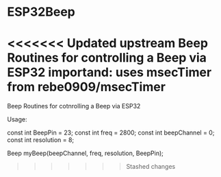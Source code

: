 # ESP32Beep
<<<<<<< Updated upstream
Beep Routines for controlling a Beep via ESP32
importand: uses msecTimer from rebe0909/msecTimer
=======
Beep Routines for cotnrolling a Beep via ESP32


Usage:

const int BeepPin = 23;
const int freq = 2800; 
const int beepChannel = 0; 
const int resolution = 8;

Beep myBeep(beepChannel, freq, resolution, BeepPin);
>>>>>>> Stashed changes
